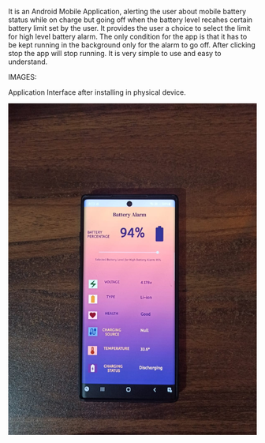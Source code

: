 It is an Android Mobile Application, alerting the user about mobile battery status while on charge but going off when the battery level recahes certain battery limit set by the user. 
It provides the user a choice to select the limit for high level battery alarm. 
The only condition for the app is that it has to be kept running in the background only for the alarm to go off. 
After clicking stop the app will stop running. It is very simple to use and easy to understand.

IMAGES:

Application Interface after installing in physical device.

![physical _device.jpeg](app%2Fsrc%2Fmain%2Fres%2Fraw%2Fphysical%20_device.jpeg)